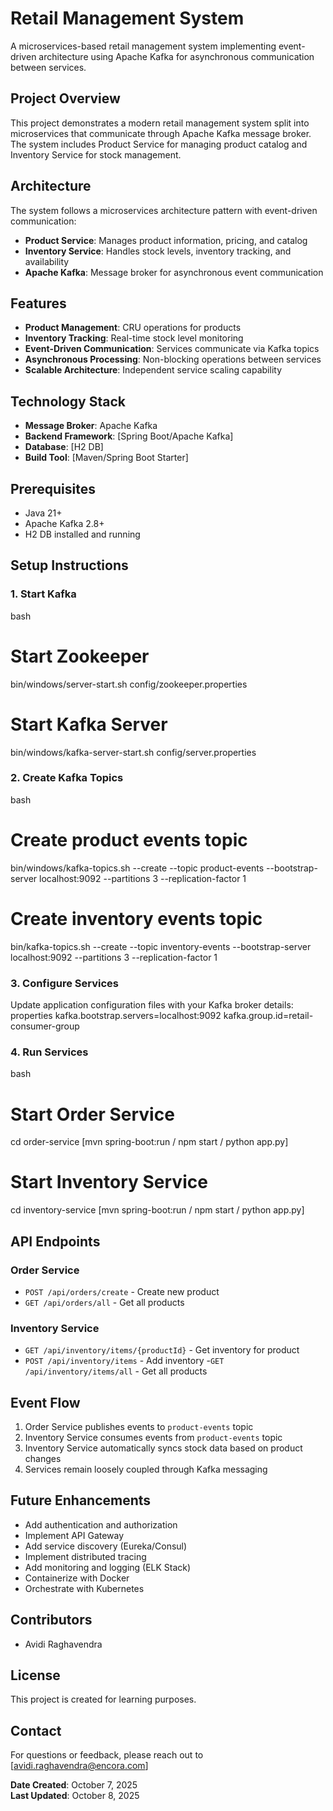 # Retail Management System

A microservices-based retail management system implementing event-driven architecture using Apache Kafka for asynchronous communication between services.

##  Project Overview

This project demonstrates a modern retail management system split into microservices that communicate through Apache Kafka message broker. The system includes Product Service for managing product catalog and Inventory Service for stock management.

##  Architecture

The system follows a microservices architecture pattern with event-driven communication:

- **Product Service**: Manages product information, pricing, and catalog
- **Inventory Service**: Handles stock levels, inventory tracking, and availability
- **Apache Kafka**: Message broker for asynchronous event communication

##  Features

- **Product Management**: CRU operations for products
- **Inventory Tracking**: Real-time stock level monitoring
- **Event-Driven Communication**: Services communicate via Kafka topics
- **Asynchronous Processing**: Non-blocking operations between services
- **Scalable Architecture**: Independent service scaling capability

##  Technology Stack

- **Message Broker**: Apache Kafka
- **Backend Framework**: [Spring Boot/Apache Kafka]
- **Database**: [H2 DB]
- **Build Tool**: [Maven/Spring Boot Starter]

##  Prerequisites

- Java 21+
- Apache Kafka 2.8+
- H2 DB installed and running

##  Setup Instructions

### 1. Start Kafka 

bash
# Start Zookeeper
bin/windows/server-start.sh config/zookeeper.properties

# Start Kafka Server
bin/windows/kafka-server-start.sh config/server.properties


### 2. Create Kafka Topics

bash
# Create product events topic
bin/windows/kafka-topics.sh --create --topic product-events --bootstrap-server localhost:9092 --partitions 3 --replication-factor 1

# Create inventory events topic
bin/kafka-topics.sh --create --topic inventory-events --bootstrap-server localhost:9092 --partitions 3 --replication-factor 1


### 3. Configure Services

Update application configuration files with your Kafka broker details:
properties
kafka.bootstrap.servers=localhost:9092
kafka.group.id=retail-consumer-group


### 4. Run Services

bash
# Start Order Service
cd order-service
[mvn spring-boot:run / npm start / python app.py]

# Start Inventory Service
cd inventory-service
[mvn spring-boot:run / npm start / python app.py]


##  API Endpoints

### Order Service
- `POST /api/orders/create` - Create new product
- `GET /api/orders/all` - Get all products

### Inventory Service
- `GET /api/inventory/items/{productId}` - Get inventory for product
- `POST /api/inventory/items` - Add inventory
-`GET /api/inventory/items/all` - Get all products

##  Event Flow

1. Order Service publishes events to `product-events` topic
2. Inventory Service consumes events from `product-events` topic
3. Inventory Service automatically syncs stock data based on product changes
4. Services remain loosely coupled through Kafka messaging

##  Future Enhancements

- Add authentication and authorization
- Implement API Gateway
- Add service discovery (Eureka/Consul)
- Implement distributed tracing
- Add monitoring and logging (ELK Stack)
- Containerize with Docker
- Orchestrate with Kubernetes

##  Contributors

- Avidi Raghavendra

##  License

This project is created for learning purposes.

##  Contact

For questions or feedback, please reach out to [avidi.raghavendra@encora.com]



**Date Created**: October 7, 2025  
**Last Updated**: October 8, 2025
